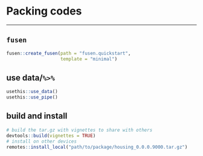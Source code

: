 # Packing codes

---

## `fusen`

```R
fusen::create_fusen(path = "fusen.quickstart",
                    template = "minimal")
```

## use data/`%>%`

```R
usethis::use_data()
usethis::use_pipe()
```

## build and install

```R
# build the tar.gz with vignettes to share with others
devtools::build(vignettes = TRUE)
# install on other devices
remotes::install_local("path/to/package/housing_0.0.0.9000.tar.gz")
```